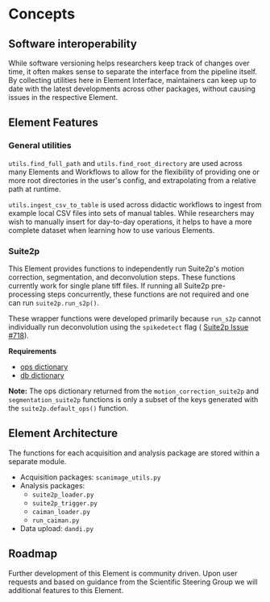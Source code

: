 # Concepts

## Software interoperability

While software versioning helps researchers keep track of changes over time, it often
makes sense to separate the interface from the pipeline itself. By collecting utilities
here in Element Interface, maintainers can keep up to date with the latest developments
across other packages, without causing issues in the respective Element.

## Element Features

### General utilities

`utils.find_full_path` and `utils.find_root_directory` are used 
across many Elements and Workflows to allow for the flexibility of providing 
one or more root directories in the user's config, and extrapolating from a relative
path at runtime.

`utils.ingest_csv_to_table` is used across didactic workflows to ingest from example
local CSV files into sets of manual tables. While researchers may wish to manually 
insert for day-to-day operations, it helps to have a more complete dataset when learning
how to use various Elements.

### Suite2p

This Element provides functions to independently run Suite2p's motion correction,
segmentation, and deconvolution steps. These functions currently work for single plane
tiff files. If running all Suite2p pre-processing steps concurrently, these functions
are not required and one can run `suite2p.run_s2p()`.

These wrapper functions were developed primarily because `run_s2p` cannot individually
run deconvolution using the `spikedetect` flag (
[Suite2p Issue #718](https://github.com/MouseLand/suite2p/issues/718)).

**Requirements**
+ [ops dictionary](https://suite2p.readthedocs.io/en/latest/settings.html)
+ [db dictionary](https://github.com/MouseLand/suite2p/blob/4b6c3a95b53e5581dbab1feb26d67878db866068/jupyter/run_pipeline_tiffs_or_batch.ipynb)

**Note:** The ops dictionary returned from the `motion_correction_suite2p` and
`segmentation_suite2p` functions is only a subset of the keys generated with the
`suite2p.default_ops()` function.

## Element Architecture

The functions for each acquisition and analysis package are stored within a separate
module.

- Acquisition packages: `scanimage_utils.py`
- Analysis packages:
    + `suite2p_loader.py`
    + `suite2p_trigger.py`
    + `caiman_loader.py`
    + `run_caiman.py`
- Data upload: `dandi.py` 

## Roadmap

Further development of this Element is community driven.  Upon user requests and based
on guidance from the Scientific Steering Group we will additional features to
this Element.
